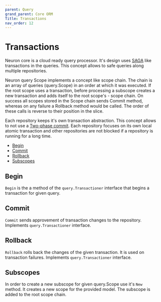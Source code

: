 ```yaml
---
parent: Query
grand_parent: Core ORM
Title: Transactions
nav_order: 12
---
```

# Transactions

Neuron core is a cloud ready query processor. It's design uses [SAGA](https://microservices.io/patterns/data/saga.html) like transactions in the queries. This concept allows to safe queries along multiple repositories.

Neuron query Scope implements a concept like scope chain. The chain is an array of queries (query.Scope) in an order at which it was executed.
If the root scope uses a transaction, before processing a subscope creates a new transaction and adds itself to the root scope's - scope chain.
On success all scopes stored in the Scope chain sends Commit method, whereas on any failure a Rollback method would be called. The order of these calls is reverse to their position in the slice.

Each repository keeps it's own transaction abstraction. This concept allows to not use a [Two-phase commit](https://en.wikipedia.org/wiki/Two-phase_commit_protocol). Each repository focuses on its own local atomic transaction and other repositories are not blocked if a repository is running for a long time.

* [Begin](#begin)
* [Commit](#commit)
* [Rollback](#rollback)
* [Subscopes](#subscopes)


## Begin

`Begin` is the a method of the `query.Transactioner` interface that begins a transaction for given query. 

## Commit

`Commit` sends approvement of transaction changes to the repository. Implements `query.Transactioner` interface.

## Rollback

`Rollback` rolls back the changes of the given transaction. It is used on transaction failures. Implements `query.Transactioner` interface.

## Subscopes

In order to create a new subscope for given query.Scope use it's `New` method.
It creates a new scope for the provided model. The subscope is added to the root scope chain.
